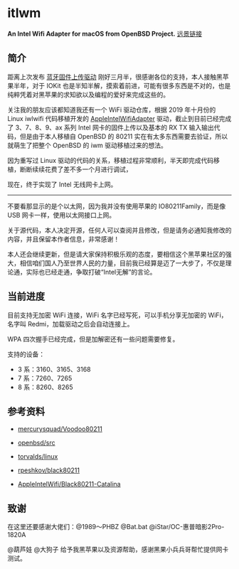 # itlwm

**An Intel Wifi Adapter for macOS from OpenBSD Project.** [远景链接](http://bbs.pcbeta.com/forum.php?mod=viewthread&tid=1848662)

## 简介

距离上次发布 [蓝牙固件上传驱动](http://bbs.pcbeta.com/viewthread-1838959-1-1.html) 刚好三月半，很感谢各位的支持，本人接触黑苹果半年，对于 IOKit 也是半知半解，摸索着前进，可能有很多东西是不对的，也是纯粹凭着对黑苹果的求知欲以及编程的爱好来完成这些的。

关注我的朋友应该都知道我还有一个 WiFi 驱动仓库，根据 2019 年十月份的 Linux iwlwifi 代码移植开发的 [AppleIntelWifiAdapter](https://github.com/zxystd/IntelBluetoothFirmware) 驱动，截止到目前已经完成了 3、7、8、9、ax 系列 Intel 网卡的固件上传以及基本的 RX TX 输入输出代码，但是由于本人移植自 OpenBSD 的 80211 实在有太多东西需要去验证，所以就萌生了把整个 OpenBSD 的 iwm 驱动移植过来的想法。

因为重写过 Linux 驱动的代码的关系，移植过程非常顺利，半天即完成代码移植，断断续续花费了差不多一个月进行调试，

现在，终于实现了 Intel 无线网卡上网。

***

不要看那显示的是个以太网，因为我并没有使用苹果的 IO80211Family，而是像 USB 网卡一样，使用以太网接口上网。

关于源代码，本人决定开源，任何人可以查阅并且修改，但是请务必通知我修改的内容，并且保留本作者信息，非常感谢！

本人还会继续更新，但是请大家保持积极乐观的态度，要相信这个黑苹果社区的强大，相信咱们国人乃至世界人民的力量，目前我已经算是迈了一大步了，不仅是理论通，实际也已经走通，争取打破“Intel无解”的言论。

## 当前进度

目前支持无加密 WiFi 连接，WiFi 名字已经写死，可以手机分享无加密的 WiFi，名字叫 Redmi，加载驱动之后会自动连接上。

WPA 四次握手已经完成，但是加解密还有一些问题需要修复。

支持的设备：

- 3 系：3160、3165、3168
- 7 系：7260、7265
- 8 系：8260、8265

## 参考资料

- [mercurysquad/Voodoo80211](https://github.com/mercurysquad/Voodoo80211)

- [openbsd/src](https://github.com/openbsd/src)

- [torvalds/linux](https://github.com/torvalds/linux)

- [rpeshkov/black80211](https://github.com/rpeshkov/black80211)

- [AppleIntelWifi/Black80211-Catalina](https://github.com/AppleIntelWifi/Black80211-Catalina)

## 致谢

在这里还要感谢大佬们：@1989～PHBZ  @Bat.bat  @iStar/OC-惠普暗影2Pro-1820A

@葫芦娃 @大狗子 给予我黑苹果以及资源帮助，感谢黑果小兵兵哥帮忙提供网卡测试。
